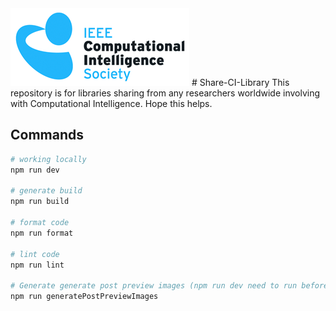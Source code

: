 <img src = "cis-logo.png">
# Share-CI-Library
This repository is for libraries sharing from any researchers worldwide involving with Computational Intelligence.
Hope this helps.

## Commands

```sh
# working locally
npm run dev

# generate build
npm run build

# format code
npm run format

# lint code
npm run lint

# Generate generate post preview images (npm run dev need to run before)
npm run generatePostPreviewImages
```